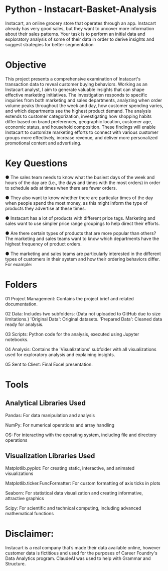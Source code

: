 # Python - Instacart-Basket-Analysis

Instacart, an online grocery store that operates through an app. Instacart already has very good sales, but they want to uncover more information about their sales patterns. Your task is to perform an initial data and exploratory analysis of some of their data in order to derive insights and suggest strategies for better segmentation

# Objective

This project presents a comprehensive examination of Instacart's transaction data to reveal customer buying behaviors. Working as an Instacart analyst, I aim to generate valuable insights that can shape effective marketing initiatives. The investigation responds to specific inquiries from both marketing and sales departments, analyzing when order volume peaks throughout the week and day, how customer spending varies, and which departments see the highest product demand. The analysis extends to customer categorization, investigating how shopping habits differ based on brand preferences, geographic location, customer age, economic status, and household composition. These findings will enable Instacart to customize marketing efforts to connect with various customer groups more effectively, increase revenue, and deliver more personalized promotional content and advertising.

# Key Questions

● The sales team needs to know what the busiest days of the week and hours of the day are (i.e., the days and times with the most orders) in order to schedule ads at times when there are fewer orders.

● They also want to know whether there are particular times of the day when people spend the most money, as this might inform the type of products they advertise at these times.

● Instacart has a lot of products with different price tags. Marketing and sales want to use simpler price range groupings to help direct their efforts.

● Are there certain types of products that are more popular than others? The marketing and sales teams want to know which departments have the highest frequency of product orders. 

● The marketing and sales teams are particularly interested in the different types of customers in their system and how their ordering behaviors differ. For example:

# Folders

01 Project Management: Contains the project brief and related documentation.

02 Data: Includes two subfolders: (Data not uploaded to GitHub due to size limitations.)
'Original Data': Original datasets.
'Prepared Data': Cleaned data ready for analysis.

03 Scripts: Python code for the analysis, executed using Jupyter notebooks.

04 Analysis: Contains the 'Visualizations' subfolder with all visualizations used for exploratory analysis and explaining insights.

05 Sent to Client: Final Excel presentation.

# Tools

## Analytical Libraries Used

Pandas: For data manipulation and analysis

NumPy: For numerical operations and array handling

OS: For interacting with the operating system, including file and directory operations

## Visualization Libraries Used

Matplotlib.pyplot: For creating static, interactive, and animated visualizations

Matplotlib.ticker.FuncFormatter: For custom formatting of axis ticks in plots

Seaborn: For statistical data visualization and creating informative, attractive graphics

Scipy: For scientific and technical computing, including advanced mathematical functions

# Disclaimer:

Instacart is a real company that’s made their data available online, however customer data is fictitious and used for the purposes of Career Foundry's Data Analytics program. ClaudeAI was used to help with Grammar and Structure.
